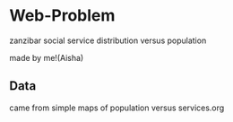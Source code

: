 # Web-Problem

zanzibar social service distribution versus population

made by me!(Aisha)

## Data

came from simple maps of population versus services.org
